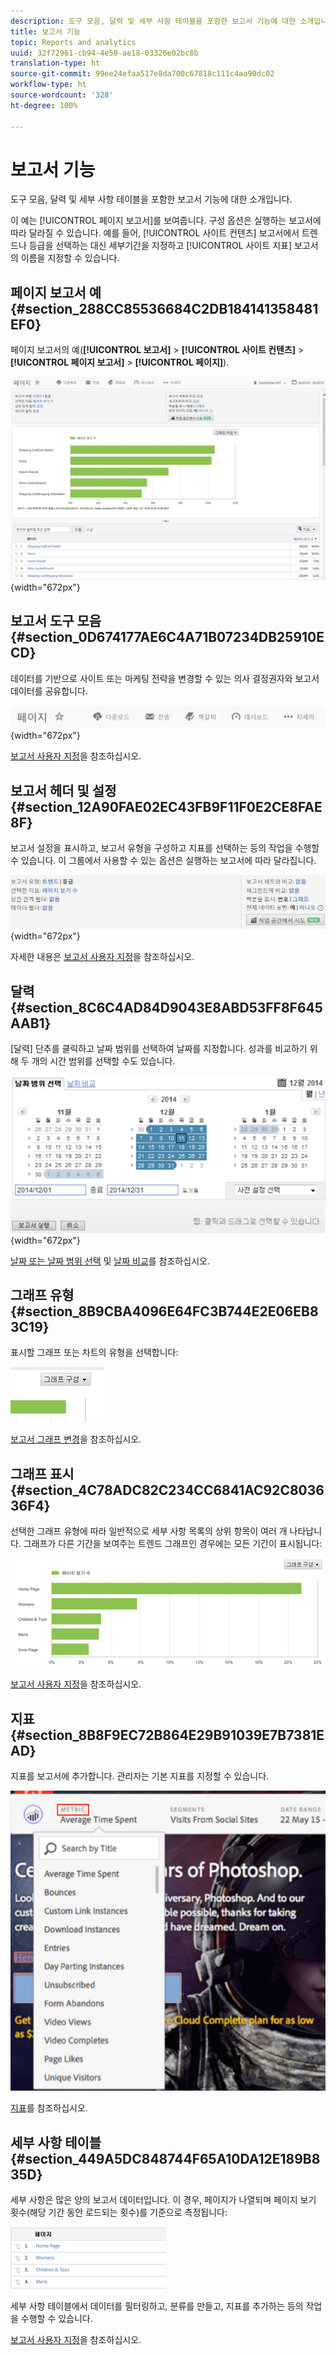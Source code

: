 ```yaml
---
description: 도구 모음, 달력 및 세부 사항 테이블을 포함한 보고서 기능에 대한 소개입니다.
title: 보고서 기능
topic: Reports and analytics
uuid: 32f72961-cb94-4e50-ae18-03326e02bc8b
translation-type: ht
source-git-commit: 99ee24efaa517e8da700c67818c111c4aa90dc02
workflow-type: ht
source-wordcount: '328'
ht-degree: 100%

---
```



# 보고서 기능

도구 모음, 달력 및 세부 사항 테이블을 포함한 보고서 기능에 대한 소개입니다.

이 예는 [!UICONTROL 페이지 보고서]를 보여줍니다. 구성 옵션은 실행하는 보고서에 따라 달라질 수 있습니다. 예를 들어, [!UICONTROL 사이트 컨텐츠] 보고서에서 트렌드나 등급을 선택하는 대신 세부기간을 지정하고 [!UICONTROL 사이트 지표] 보고서의 이름을 지정할 수 있습니다.

## 페이지 보고서 예 {#section_288CC85536684C2DB184141358481EF0}

페이지 보고서의 예(**[!UICONTROL 보고서]** > **[!UICONTROL 사이트 컨텐츠]** > **[!UICONTROL 페이지 보고서]** > **[!UICONTROL 페이지]**).

![](assets/pages_report.png){width=&quot;672px&quot;}

## 보고서 도구 모음 {#section_0D674177AE6C4A71B07234DB25910ECD}

데이터를 기반으로 사이트 또는 마케팅 전략을 변경할 수 있는 의사 결정권자와 보고서 데이터를 공유합니다.

![](assets/toolbar.png){width=&quot;672px&quot;}

[보고서 사용자 지정](/help/analyze/reports-analytics/reports-customize/customizing-reports-overview.md)을 참조하십시오.

## 보고서 헤더 및 설정 {#section_12A90FAE02EC43FB9F11F0E2CE8FAE8F}

보고서 설정을 표시하고, 보고서 유형을 구성하고 지표를 선택하는 등의 작업을 수행할 수 있습니다. 이 그룹에서 사용할 수 있는 옵션은 실행하는 보고서에 따라 달라집니다. 

![](assets/settings_header.png){width=&quot;672px&quot;}

자세한 내용은 [보고서 사용자 지정](/help/analyze/reports-analytics/reports-customize/customizing-reports-overview.md)을 참조하십시오.

## 달력 {#section_8C6C4AD84D9043E8ABD53FF8F645AAB1}

[달력] 단추를 클릭하고 날짜 범위를 선택하여 날짜를 지정합니다. 성과를 비교하기 위해 두 개의 시간 범위를 선택할 수도 있습니다.

![](assets/calendar_large.png){width=&quot;672px&quot;}

[날짜 또는 날짜 범위 선택](/help/analyze/reports-analytics/reports-customize/customizing-reports-overview.md) 및 [날짜 비교](/help/analyze/reports-analytics/reports-customize/customizing-reports-overview.md)를 참조하십시오.

## 그래프 유형 {#section_8B9CBA4096E64FC3B744E2E06EB83C19}

표시할 그래프 또는 차트의 유형을 선택합니다:

![](assets/graph_type.png)

[보고서 그래프 변경](/help/analyze/reports-analytics/reports-customize/t-reports-graphs.md)을 참조하십시오.

## 그래프 표시 {#section_4C78ADC82C234CC6841AC92C803636F4}

선택한 그래프 유형에 따라 일반적으로 세부 사항 목록의 상위 항목이 여러 개 나타납니다. 그래프가 다른 기간을 보여주는 트렌드 그래프인 경우에는 모든 기간이 표시됩니다:

![](assets/graph.png)

[보고서 사용자 지정](/help/analyze/reports-analytics/reports-customize/customizing-reports-overview.md)을 참조하십시오.

## 지표 {#section_8B8F9EC72B864E29B91039E7B7381EAD}

지표를 보고서에 추가합니다. 관리자는 기본 지표를 지정할 수 있습니다.

![](assets/metrics.png)

[지표](/help/analyze/reports-analytics/metrics.md)를 참조하십시오.

## 세부 사항 테이블 {#section_449A5DC848744F65A10DA12E189B835D}

세부 사항은 많은 양의 보고서 데이터입니다. 이 경우, 페이지가 나열되며 페이지 보기 횟수(해당 기간 동안 로드되는 횟수)를 기준으로 측정됩니다:

![](assets/detail.png)

세부 사항 테이블에서 데이터를 필터링하고, 분류를 만들고, 지표를 추가하는 등의 작업을 수행할 수 있습니다.

[보고서 사용자 지정](/help/analyze/reports-analytics/reports-customize/customizing-reports-overview.md)을 참조하십시오.
